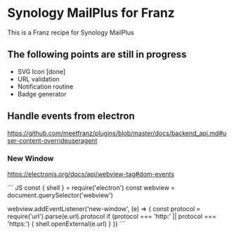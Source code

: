 # Synology MailPlus for Franz

This is a Franz recipe for Synology MailPlus

## The following points are still in progress

* SVG Icon [done]
* URL validation
* Notification routine
* Badge generator

## Handle events from electron

https://github.com/meetfranz/plugins/blob/master/docs/backend_api.md#user-content-overrideuseragent

### New Window

https://electronjs.org/docs/api/webview-tag#dom-events

´´´ JS
const { shell } = require('electron')
const webview = document.querySelector('webview')

webview.addEventListener('new-window', (e) => {
  const protocol = require('url').parse(e.url).protocol
  if (protocol === 'http:' || protocol === 'https:') {
    shell.openExternal(e.url)
  }
})
´´´